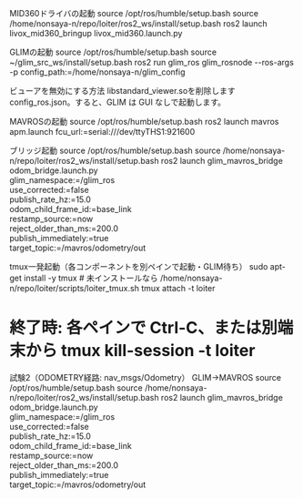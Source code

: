 MID360ドライバの起動
source /opt/ros/humble/setup.bash
source /home/nonsaya-n/repo/loiter/ros2_ws/install/setup.bash
ros2 launch livox_mid360_bringup livox_mid360.launch.py

GLIMの起動
source /opt/ros/humble/setup.bash
source ~/glim_src_ws/install/setup.bash
ros2 run glim_ros glim_rosnode --ros-args -p config_path:=/home/nonsaya-n/glim_config


ビューアを無効にする方法
libstandard_viewer.soを削除しますconfig_ros.json。すると、GLIM は GUI なしで起動します。

MAVROSの起動
source /opt/ros/humble/setup.bash
ros2 launch mavros apm.launch fcu_url:=serial:///dev/ttyTHS1:921600

ブリッジ起動
source /opt/ros/humble/setup.bash
source /home/nonsaya-n/repo/loiter/ros2_ws/install/setup.bash
ros2 launch glim_mavros_bridge odom_bridge.launch.py \
  glim_namespace:=/glim_ros \
  use_corrected:=false \
  publish_rate_hz:=15.0 \
  odom_child_frame_id:=base_link \
  restamp_source:=now \
  reject_older_than_ms:=200.0 \
  publish_immediately:=true \
  target_topic:=/mavros/odometry/out


tmux一発起動（各コンポーネントを別ペインで起動・GLIM待ち）
sudo apt-get install -y tmux  # 未インストールなら
/home/nonsaya-n/repo/loiter/scripts/loiter_tmux.sh
tmux attach -t loiter
  # 終了時: 各ペインで Ctrl-C、または別端末から tmux kill-session -t loiter
  
  試験2（ODOMETRY経路: nav_msgs/Odometry）
GLIM→MAVROS
source /opt/ros/humble/setup.bash
source /home/nonsaya-n/repo/loiter/ros2_ws/install/setup.bash
  ros2 launch glim_mavros_bridge odom_bridge.launch.py \
    glim_namespace:=/glim_ros \
    use_corrected:=false \
    publish_rate_hz:=15.0 \
    odom_child_frame_id:=base_link \
    restamp_source:=now \
    reject_older_than_ms:=200.0 \
    publish_immediately:=true \
    target_topic:=/mavros/odometry/out
    
    








  
